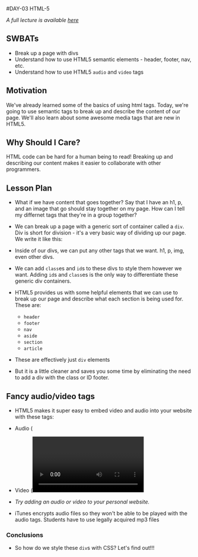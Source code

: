 #DAY-03 HTML-5

_A full lecture is available [here](LECTURE.md)_

## SWBATs

+ Break up a page with divs
+ Understand how to use HTML5 semantic elements - header, footer, nav, etc.
+ Understand how to use HTML5 `audio` and `video` tags

## Motivation

We've already learned some of the basics of using html tags. Today, we're going to use semantic tags to break up and describe the content of our page. We'll also learn about some awesome media tags that are new in HTML5. 

## Why Should I Care?

HTML code can be hard for a human being to read! Breaking up and describing our content makes it easier to collaborate with other programmers. 

## Lesson Plan 

+ What if we have content that goes together? Say that I have an h1, p, and an image that go should stay together on my page. How can I tell my differnet tags that they're in a group together? 
+ We can break up a page with a generic sort of container called a `div`. Div is short for division - it's a very basic way of dividing up our page. We write it like this: 

+ Inside of our divs, we can put any other tags that we want. h1, p, img, even other divs. 
+ We can add `class`es and `id`s to these divs to style them however we want. Adding `id`s and `class`es is the only way to differentiate these generic div containers.
+ HTML5 provides us with some helpful elements that we can use to break up our page and describe what each section is being used for. These are:
	+ `header`
	+ `footer`
	+ `nav`
	+ `aside`
	+ `section`
	+ `article`
+ These are effectively just `div` elements
+ But it is a little cleaner and saves you some time by eliminating the need to add a div with the class or ID footer.

## Fancy audio/video tags

+ HTML5 makes it super easy to embed video and audio into your website with these tags:
+ Audio (<audio>)
+ Video (<video>)

+ *Try adding an audio or video to your personal website.*
+ iTunes encrypts audio files so they won't be able to be played with the audio tags. Students have to use legally acquired mp3 files

### Conclusions
+ So how do we style these `div`s with CSS? Let's find out!!!


